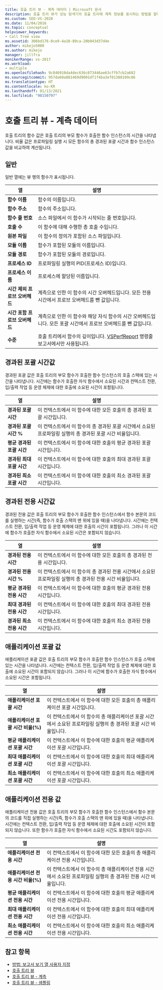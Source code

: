 ```yaml
---
title: 호출 트리 뷰 - 계측 데이터 | Microsoft 문서
description: 호출 트리 뷰가 성능 탐색기의 호출 트리에 계측 정보를 표시하는 방법을 알아봅니다.
ms.custom: SEO-VS-2020
ms.date: 11/04/2016
ms.topic: conceptual
helpviewer_keywords:
- Call Tree view
ms.assetid: 306bd176-0ce9-4a10-89ca-20b043d37d4e
author: mikejo5000
ms.author: mikejo
manager: jillfra
monikerRange: vs-2017
ms.workload:
- multiple
ms.openlocfilehash: 9c846910da4dec636c073446ae63cffb7cb2a682
ms.sourcegitcommit: 957da60a881469d9001df1f4ba3ef01388109c86
ms.translationtype: HT
ms.contentlocale: ko-KR
ms.lasthandoff: 01/13/2021
ms.locfileid: "98150797"
---
```

# <a name="call-tree-view---instrumentation-data"></a>호출 트리 뷰 - 계측 데이터
호출 트리의 함수 값은 호출 트리의 부모 함수가 호출한 함수 인스턴스의 시간을 나타냅니다. 비율 값은 프로파일링 실행 시 모든 함수의 총 경과된 포괄 시간과 함수 인스턴스 값을 비교하여 계산됩니다.

## <a name="general"></a>일반
 일반 열에는 뷰 행의 함수가 표시됩니다.

|열|설명|
|------------|-----------------|
|**함수 이름**|함수의 이름입니다.|
|**함수 주소**|함수의 주소입니다.|
|**함수 줄 번호**|소스 파일에서 이 함수가 시작되는 줄 번호입니다.|
|**호출 수**|이 함수에 대해 수행한 총 호출 수입니다.|
|**원본 파일**|이 함수의 정의가 포함된 소스 파일입니다.|
|**모듈 이름**|함수가 포함된 모듈의 이름입니다.|
|**모듈 경로**|함수가 포함된 모듈의 경로입니다.|
|**프로세스 ID**|프로파일링 실행의 PID(프로세스 ID)입니다.|
|**프로세스 이름**|프로세스에 할당된 이름입니다.|
|**시간 제외 프로브 오버헤드**|계측으로 인한 이 함수의 시간 오버헤드입니다. 모든 전용 시간에서 프로브 오버헤드를 뺀 값입니다.|
|**시간 포함 프로브 오버헤드**|계측으로 인한 이 함수와 해당 자식 함수의 시간 오버헤드입니다. 모든 포괄 시간에서 프로브 오버헤드를 뺀 값입니다.|
|**수준**|호출 트리에서 함수의 깊이입니다. [VSPerfReport](../profiling/vsperfreport.md) 명령줄 보고서에서만 사용됩니다.|

## <a name="elapsed-inclusive-values"></a>경과된 포괄 시간값
 경과된 포괄 값은 호출 트리의 부모 함수가 호출한 함수 인스턴스의 호출 스택에 있는 시간을 나타냅니다. 시간에는 함수가 호출한 자식 함수에서 소요된 시간과 컨텍스트 전환, 입/출력 작업 등 운영 체제에 대한 호출에 소요된 시간이 포함됩니다.

|열|설명|
|------------|-----------------|
|**경과된 포괄 시간**|이 컨텍스트에서 이 함수에 대한 모든 호출의 총 경과된 포괄 시간입니다.|
|**경과된 포괄 시간 %**|이 컨텍스트에서 이 함수의 총 경과된 포괄 시간에서 소요된 프로파일링 실행의 총 경과된 포괄 시간 비율입니다.|
|**평균 경과된 포괄 시간**|이 컨텍스트에서 이 함수에 대한 호출의 평균 경과된 포괄 시간입니다.|
|**경과된 최대 포괄 시간**|이 컨텍스트에서 이 함수에 대한 호출의 최대 경과된 포괄 시간입니다.|
|**경과된 최소 포괄 시간**|이 컨텍스트에서 이 함수에 대한 호출의 최소 경과된 포괄 시간입니다.|

## <a name="elapsed-exclusive-values"></a>경과된 전용 시간값
 경과된 전용 값은 호출 트리의 부모 함수가 호출한 함수 인스턴스에서 함수 본문의 코드를 실행하는 시간(즉, 함수가 호출 스택의 맨 위에 있을 때)을 나타냅니다. 시간에는 컨텍스트 전환, 입/출력 작업 등 운영 체제에 대한 호출의 시간이 포함됩니다. 그러나 이 시간에 함수가 호출한 자식 함수에서 소요된 시간은 포함되지 않습니다.

|열|설명|
|------------|-----------------|
|**경과된 전용 시간**|이 컨텍스트에서 이 함수에 대한 모든 호출의 총 경과된 전용 시간입니다.|
|**경과된 전용 시간 %**|이 컨텍스트에서 이 함수의 총 경과된 전용 시간에서 소요된 프로파일링 실행의 총 경과된 전용 시간 비율입니다.|
|**평균 경과된 전용 시간**|이 컨텍스트에서 이 함수에 대한 호출의 평균 경과된 전용 시간입니다.|
|**최대 경과된 전용 시간**|이 컨텍스트에서 이 함수에 대한 호출의 최대 경과된 전용 시간입니다.|
|**경과된 최소 전용 시간**|이 컨텍스트에서 이 함수에 대한 호출의 최소 경과된 전용 시간입니다.|

## <a name="application-inclusive-values"></a>애플리케이션 포괄 값
 애플리케이션 포괄 값은 호출 트리의 부모 함수가 호출한 함수 인스턴스가 호출 스택에 있는 시간을 나타냅니다. 시간에는 컨텍스트 전환, 입/출력 작업 등 운영 체제에 대한 호출에 소요된 시간이 포함되지 않습니다. 그러나 이 시간에 함수가 호출한 자식 함수에서 소요된 시간은 포함됩니다.

|열|설명|
|------------|-----------------|
|**애플리케이션 포괄 시간**|이 컨텍스트에서 이 함수에 대한 모든 호출의 총 애플리케이션 포괄 시간입니다.|
|**애플리케이션 포괄 시간 비율(%)**|이 컨텍스트에서 이 함수의 총 애플리케이션 포괄 시간에서 소요된 프로파일링 실행의 총 경과된 포괄 시간 비율입니다.|
|**평균 애플리케이션 포괄 시간**|이 컨텍스트에서 이 함수에 대한 호출의 평균 애플리케이션 포괄 시간입니다.|
|**최대 애플리케이션 포괄 시간**|이 컨텍스트에서 이 함수에 대한 호출의 최대 애플리케이션 포괄 시간입니다.|
|**최소 애플리케이션 포괄 시간**|이 컨텍스트에서 이 함수에 대한 호출의 최소 애플리케이션 포괄 시간입니다.|

## <a name="application-exclusive-values"></a>애플리케이션 전용 값
 애플리케이션 전용 값은 호출 트리의 부모 함수가 호출한 함수 인스턴스에서 함수 본문의 코드를 직접 실행하는 시간(즉, 함수가 호출 스택의 맨 위에 있을 때)을 나타냅니다. 시간에는 컨텍스트 전환, 입/출력 작업 등 운영 체제에 대한 호출에 소요된 시간이 포함되지 않습니다. 또한 함수가 호출한 자식 함수에서 소요된 시간도 포함되지 않습니다.

|열|설명|
|------------|-----------------|
|**애플리케이션 전용 시간**|이 컨텍스트에서 이 함수에 대한 모든 호출의 총 애플리케이션 전용 시간입니다.|
|**애플리케이션 전용 시간 비율(%)**|이 컨텍스트에서 이 함수의 총 애플리케이션 전용 시간에서 소요된 프로파일링 실행의 총 경과된 전용 시간 비율입니다.|
|**평균 애플리케이션 전용 시간**|이 컨텍스트에서 이 함수에 대한 호출의 평균 애플리케이션 전용 시간입니다.|
|**최대 애플리케이션 전용 시간**|이 컨텍스트에서 이 함수에 대한 호출의 최대 애플리케이션 전용 시간입니다.|
|**최소 애플리케이션 전용 시간**|이 컨텍스트에서 이 함수에 대한 호출의 최소 애플리케이션 전용 시간입니다.|

## <a name="see-also"></a>참고 항목
- [방법: 보고서 보기 열 사용자 지정](../profiling/how-to-customize-report-view-columns.md)
- [호출 트리 뷰](../profiling/call-tree-view-sampling-data.md)
- [호출 트리 뷰 - 계측](../profiling/call-tree-view-dotnet-memory-instrumentation-data.md)
- [호출 트리 뷰 - 샘플링](../profiling/call-tree-view-dotnet-memory-sampling-data.md)
